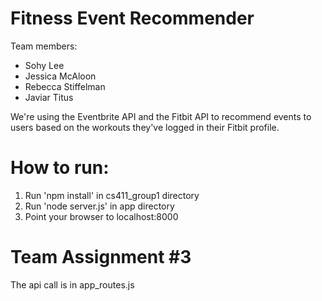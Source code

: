 # Fitness Event Recommender

Team members:
* Sohy Lee
* Jessica McAloon
* Rebecca Stiffelman
* Javiar Titus

We're using the Eventbrite API and the Fitbit API to recommend events to users based on the workouts they've logged in their Fitbit profile.

# How to run:
1. Run 'npm install' in cs411_group1 directory
2. Run 'node server.js' in app directory
3. Point your browser to localhost:8000

# Team Assignment #3
The api call is in app_routes.js
